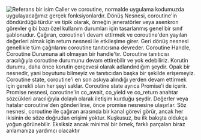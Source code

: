 ![Referans bir isim](google.com/img.png)
Caller ve coroutine, normalde uygulama kodumuzda uygulayacağımız gerçek fonksiyonlardır.
Dönüş Nesnesi, coroutine'in döndürdüğü türdür ve tipik olarak, örneğin jeneratörler veya asenkron görevler gibi bazı özel kullanım durumları için tasarlanmış genel bir sınıf şablonudur. 
Çağıran, coroutine'i devam ettirmek ve coroutine'den yayılan değerleri almak için return nesnesi ile etkileşime girer. 
Geri dönüş nesnesi genellikle tüm çağrılarını coroutine tanıtıcısına devreder.
Coroutine Handle, Coroutine Durumuna ait olmayan bir handle'tır. Coroutine tanıtıcısı aracılığıyla coroutine durumunu devam ettirebilir ve yok edebiliriz.
Korutin durumu, daha önce korutin çerçevesi olarak adlandırdığım şeydir. 
Opak bir nesnedir, yani boyutunu bilmeyiz ve tanıtıcıdan başka bir şekilde erişemeyiz. 
Coroutine state, coroutine'i en son askıya alındığı yerden devam ettirmek için gerekli olan her şeyi saklar. 
Coroutine state ayrıca Promise'i de içerir.
Promise nesnesi, coroutine'in co_await, co_yield ve co_return anahtar sözcükleri aracılığıyla dolaylı olarak iletişim kurduğu şeydir. 
Değerler veya hatalar coroutine'den gönderilirse, önce promise nesnesine ulaşırlar. 
Söz nesnesi, coroutine ile çağıran arasında bir kanal görevi görür, ancak her ikisinin de söze doğrudan erişimi yoktur.
Kuşkusuz, bu ilk bakışta oldukça yoğun görünebilir. Eksiksiz ancak minimal bir örnek, farklı parçaları biraz anlamanıza yardımcı olacaktır

